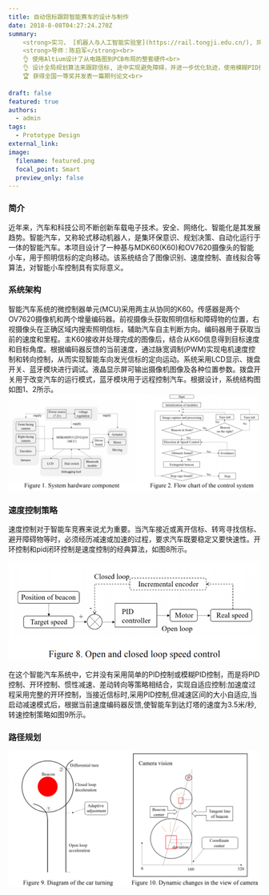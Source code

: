 ```yaml
---
title: 自动信标跟踪智能赛车的设计与制作
date: 2018-8-08T04:27:24.270Z
summary: 
    <strong>实习， [机器人与人工智能实验室](https://rail.tongji.edu.cn/), 同济大学</strong><br>
    <strong>导师：陈启军</strong><br>
    👌 使用Altium设计了从电路图到PCB布局的整套硬件<br>
    👌 设计全局规划算法来跟踪信标, 途中实现避免障碍，并进一步优化轨迹，使用模糊PID控制器跟踪目标轨迹<br>
    🏆 获得全国一等奖并发表一篇期刊论文<br>
     
draft: false
featured: true
authors:
  - admin
tags:
  - Prototype Design
external_link:
image:
  filename: featured.png
  focal_point: Smart
  preview_only: false
---
```



### 简介

近年来，汽车和科技公司不断创新车载电子技术。安全、网络化、智能化是其发展趋势。智能汽车，又称轮式移动机器人，是集环保意识、规划决策、自动化运行于一体的智能汽车。本项目设计了一种基与MDK60(K60)和OV7620摄像头的智能小车，用于照明信标的定向移动。该系统结合了图像识别、速度控制、直线拟合等算法，对智能小车控制具有实际意义。

### 系统架构 
智能汽车系统的微控制器单元(MCU)采用两主从协同的K60。传感器是两个OV7620摄像机和两个增量编码器。前视摄像头获取照明信标和障碍物的位置，右视摄像头在正确区域内搜索照明信标，辅助汽车自主判断方向。编码器用于获取当前的速度和里程。主K60接收并处理完成的图像后，结合从K60信息得到目标速度和目标角度。根据编码器反馈的当前速度，通过脉宽调制(PWM)实现电机速度控制和转向控制，从而实现智能车向发光信标的定向运动。系统采用LCD显示、拨盘开关、蓝牙模块进行调试。液晶显示屏可输出摄像机图像及各种位置参数。拨盘开关用于改变汽车的运行模式，蓝牙模块用于远程控制汽车。根据设计，系统结构图如图1、2所示。
![](11.png "Figure 1. System hardware component Figure 2. Flow chart of the control system ")

### 速度控制策略

速度控制对于智能车竞赛来说尤为重要。当汽车接近或离开信标、转弯寻找信标、避开障碍物等时，必须经历减速或加速的过程，要求汽车既要稳定又要快速性。开环控制和pid闭环控制是速度控制的经典算法，如图8所示。

![](12.png "Figure 8. Open and closed loop speed control")

在这个智能汽车系统中，它并没有采用简单的PID控制或模糊PID控制，而是将PID控制、开环控制、惯性减速、差动转向等策略相结合，实现自适应控制:加速度过程采用完整的开环控制，当接近信标时,采用PID控制,但减速区间的大小自适应,当启动减速模式后，根据当前速度编码器反馈,使智能车到达灯塔的速度为3.5米/秒,转速控制策略如图9所示。

### 路径规划

![](13.png "Figure 9. Diagram of the car turning Figure 10. Dynamic changes in the view of camera")

